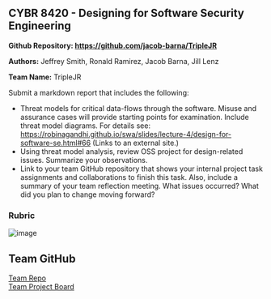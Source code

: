 ## CYBR 8420 - Designing for Software Security Engineering  

**Github Repository: https://github.com/jacob-barna/TripleJR**

**Authors:** Jeffrey Smith, Ronald Ramirez, Jacob Barna, Jill Lenz

**Team Name:** TripleJR

Submit a markdown report that includes the following:

* Threat models for critical data-flows through the software. Misuse and assurance cases will provide starting points for examination. Include threat model diagrams. For details see: https://robinagandhi.github.io/swa/slides/lecture-4/design-for-software-se.html#66 (Links to an external site.) 
* Using threat model analysis, review OSS project for design-related issues. Summarize your observations.
* Link to your team GitHub repository that shows your internal project task assignments and collaborations to finish this task. Also, include a summary of your team reflection meeting. What issues occurred? What did you plan to change moving forward?

### Rubric  
![image](https://user-images.githubusercontent.com/45551925/67908013-d6698480-fb47-11e9-821b-0c25ada8041d.png)


## Team GitHub 
[Team Repo](https://github.com/jacob-barna/TripleJR)  
[Team Project Board](https://github.com/jacob-barna/TripleJR/projects/4)  
